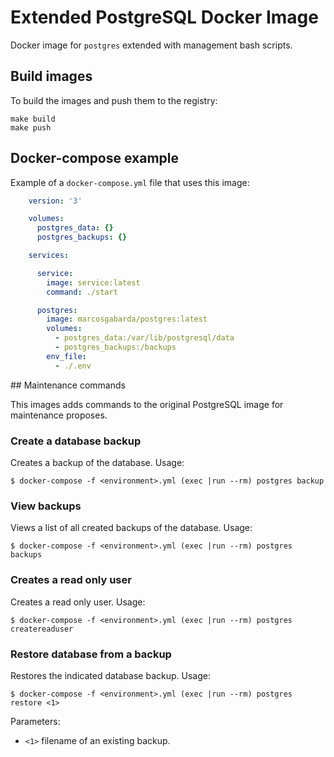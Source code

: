 # Extended PostgreSQL Docker Image

Docker image for `postgres` extended with management bash scripts.

## Build images

To build the images and push them to the registry:

    make build
    make push

## Docker-compose example

Example of a `docker-compose.yml` file that uses this image:

```yaml
    version: '3'

    volumes:
      postgres_data: {}
      postgres_backups: {}

    services:

      service:
        image: service:latest
        command: ./start

      postgres:
        image: marcosgabarda/postgres:latest
        volumes:
          - postgres_data:/var/lib/postgresql/data
          - postgres_backups:/backups
        env_file:
          - ./.env
```

## Maintenance commands

This images adds commands to the original PostgreSQL image for maintenance proposes.

### Create a database backup

Creates a backup of the database. Usage:

    $ docker-compose -f <environment>.yml (exec |run --rm) postgres backup

### View backups

Views a list of all created backups of the database. Usage:

    $ docker-compose -f <environment>.yml (exec |run --rm) postgres backups

### Creates a read only user

Creates a read only user. Usage:

    $ docker-compose -f <environment>.yml (exec |run --rm) postgres createreaduser

### Restore database from a backup

Restores the indicated database backup. Usage:

    $ docker-compose -f <environment>.yml (exec |run --rm) postgres restore <1>

Parameters:

 * `<1>` filename of an existing backup.
